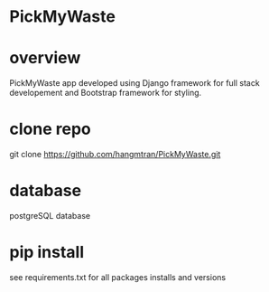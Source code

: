 # PickMyWaste

# overview
PickMyWaste app developed using Django framework for full stack developement and Bootstrap framework for styling. 

# clone repo
git clone https://github.com/hangmtran/PickMyWaste.git

# database
postgreSQL database 

# pip install
see requirements.txt for all packages installs and versions



